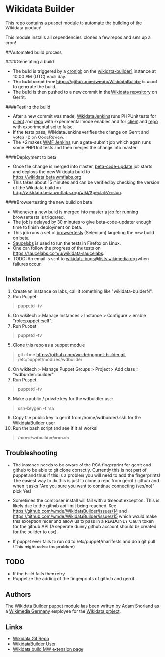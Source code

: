 Wikidata Builder
=========

This repo contains a puppet module to automate the building of the Wikidata product!

This module installs all dependencies, clones a few repos and sets up a cron!

##Automated build process

####Generating a build

* The build is triggered by a [cronjob](https://github.com/addshore/puppet/blob/master/files/wikidatabuilder/cron.sh) on the [wikidata-builder1](https://wikitech.wikimedia.org/wiki/Nova_Resource:Wikidata-build) instance at 10:00 AM (UTC) each day.
* The build script from https://github.com/wmde/WikidataBuilder is used to generate the build.
* The build is then pushed to a new commit in the [Wikidata repository](https://gerrit.wikimedia.org/r/#/admin/projects/mediawiki/extensions/Wikidata) on Gerrit.

####Testing the build

* After a new commit was made, [WikidataJenkins](http://wikidata-jenkins.wmflabs.org/ci/) runs PHPUnit tests for [client](http://wikidata-jenkins.wmflabs.org/ci/job/wikidata-build-client-tests/) and [repo](http://wikidata-jenkins.wmflabs.org/ci/job/wikidata-build-repo-tests/) with experimental mode enabled and for [client](http://wikidata-jenkins.wmflabs.org/ci/job/wikidata-build-client-tests-nonexperimental/) and [repo](http://wikidata-jenkins.wmflabs.org/ci/job/wikidata-build-repo-tests-nonexperimental/) with experimental set to false.
* If the tests pass, WikidataJenkins verifies the change on Gerrit and votes +2 on CodeReview.
* The +2 makes [WMF Jenkins](https://integration.wikimedia.org/zuul/) run a gate-submit job which again runs some PHPUnit tests and then merges the change into master.

####Deployment to beta

* Once the change is merged into master, [beta-code-update](http://integration.wikimedia.org/ci/job/beta-code-update) job starts and deploys the new Wikidata build to https://wikidata.beta.wmflabs.org.
* This takes about 15 minutes and can be verified by checking the version of the Wikidata build on http://wikidata.beta.wmflabs.org/wiki/Special:Version.

####Browsertesting the new build on beta

* Whenever a new build is merged into master a [job for running browsertests](https://wikidata-jenkins.wmflabs.org/ci/job/wikidata-browsertests-sauce/) is triggered.
* The job is delayed by 30 minutes to give beta-code-updater enough time to finish deployment on beta.
* This job runs a set of [browsertests](https://git.wikimedia.org/tree/mediawiki%2Fextensions%2FWikibase/c4062fdfe5c4349411092a8baf4486454b0a5d59/tests%2Fbrowser) (Selenium) targeting the new build on beta.
* [Saucelabs](https://saucelabs.com/) is used to run the tests in Firefox on Linux.
* One can follow the progress of the tests on https://saucelabs.com/u/wikidata-saucelabs.
* TODO: An email is sent to wikidata-bugs@lists.wikimedia.org when failures occur.

Installation
-----------

1. Create an instance on labs, call it something like "wikidata-builderN".
2. Run Puppet
> puppetd -tv
6. On wikitech > Manage Instances > Instance > Configure > enable "role::puppet::self".
4. Run Puppet
> puppetd -tv
5. Clone this repo as a puppet module
> git clone https://github.com/wmde/puppet-builder.git /etc/puppet/modules/wdbuilder
6. On wikitech > Manage Puppet Groups > Project > Add class > "wdbuilder::builder".
7. Run Puppet
> puppetd -tv
8. Make a public / private key for the wdbuidler user
> ssh-keygen -t rsa
9. Copy the public key to gerrit from /home/wdbuilder/.ssh for the WikidataBuilder user
10. Run the bash script and see if it all works!
> /home/wdbuilder/cron.sh

Troubleshooting
-----------

* The instance needs to be aware of the RSA fingerprint for gerrit and github to be able to git clone correctly.
Currently this is not part of puppet and thus if this is a problem you will need to add the fingerprints!
The easiest way to do this is just to clone a repo from gerrit / github and when it asks "Are you sure you want to continue connecting (yes/no)" pick Yes!

* Sometimes the composer install will fail with a timeout exception. This is likely due to the github api limit being reached. See https://github.com/wmde/WikidataBuilder/issues/14 and https://github.com/wmde/WikidataBuilder/issues/15 which would make this exception nicer and allow us to pass in a READONLY Oauth token for the github API (A seperate dunny github account should be created for the builder to use).

* If puppet ever fails to run cd to /etc/puppet/manifests and do a git pull (This might solve the problem)

TODO
-----------

* If the build fails then retry
* Puppetize the adding of the fingerprints of github and gerrit

## Authors

The Wikidata Builder puppet module has been written by Adam Shorland as a [Wikimedia Germany](https://wikimedia.de) employee for the
[Wikidata project](https://wikidata.org/).

## Links

* [Wikidata Git Repo](http://git.wikimedia.org/summary/mediawiki%2Fextensions%2FWikidata)
* [WikidataBuilder User](http://git.wikimedia.org/search/?s=WikidataBuilder&r=mediawiki/extensions/Wikidata&st=AUTHOR&h=refs/heads/master)
* [Wikidata build MW extension page](https://www.mediawiki.org/wiki/Extension:Wikidata_build)
